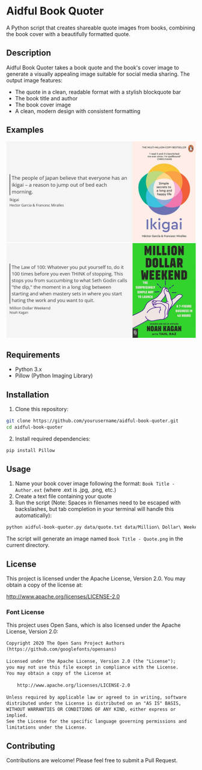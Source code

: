# Aidful Book Quoter

A Python script that creates shareable quote images from books, combining the book cover with a beautifully formatted quote.

## Description

Aidful Book Quoter takes a book quote and the book's cover image to generate a visually appealing image suitable for social media sharing. The output image features:
- The quote in a clean, readable format with a stylish blockquote bar
- The book title and author
- The book cover image
- A clean, modern design with consistent formatting

## Examples
![Ikigai quote](example-ikigai.jpg)
![Millon Dollar Weekend quote](example-million.jpg)
## Requirements

- Python 3.x
- Pillow (Python Imaging Library)

## Installation

1. Clone this repository:
```bash
git clone https://github.com/yourusername/aidful-book-quoter.git
cd aidful-book-quoter
```

2. Install required dependencies:
```bash
pip install Pillow
```

## Usage

1. Name your book cover image following the format: `Book Title - Author.ext` (where .ext is .jpg, .png, etc.)
2. Create a text file containing your quote
3. Run the script (Note: Spaces in filenames need to be escaped with backslashes, but tab completion in your terminal will handle this automatically):

```bash
python aidful-book-quoter.py data/quote.txt data/Million\ Dollar\ Weekend\ -\ Noah\ Kagan.jpg
```

The script will generate an image named `Book Title - Quote.png` in the current directory.

## License

This project is licensed under the Apache License, Version 2.0. You may obtain a copy of the license at:

http://www.apache.org/licenses/LICENSE-2.0

### Font License

This project uses Open Sans, which is also licensed under the Apache License, Version 2.0:

```
Copyright 2020 The Open Sans Project Authors (https://github.com/googlefonts/opensans)

Licensed under the Apache License, Version 2.0 (the "License");
you may not use this file except in compliance with the License.
You may obtain a copy of the License at

    http://www.apache.org/licenses/LICENSE-2.0

Unless required by applicable law or agreed to in writing, software
distributed under the License is distributed on an "AS IS" BASIS,
WITHOUT WARRANTIES OR CONDITIONS OF ANY KIND, either express or implied.
See the License for the specific language governing permissions and
limitations under the License.
```

## Contributing

Contributions are welcome! Please feel free to submit a Pull Request.
